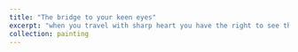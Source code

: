```yaml
---
title: "The bridge to your keen eyes"
excerpt: "when you travel with sharp heart you have the right to see the life. <br/><img src='milano.JPG'>"
collection: painting
---
```

